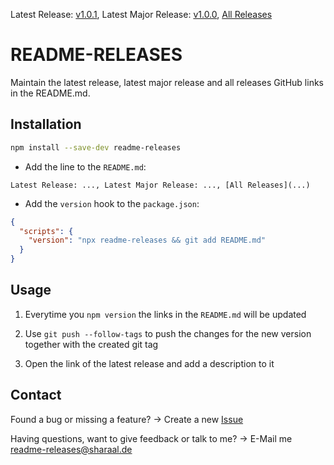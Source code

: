 Latest Release: [v1.0.1](https://github.com/Sharaal/readme-releases/releases/tag/v1.0.1), Latest Major Release: [v1.0.0](https://github.com/Sharaal/readme-releases/releases/tag/v1.0.0), [All Releases](https://github.com/Sharaal/readme-releases/releases)

# README-RELEASES

Maintain the latest release, latest major release and all releases GitHub links in the README.md.

## Installation

```bash
npm install --save-dev readme-releases
```

* Add the line to the `README.md`:

```
Latest Release: ..., Latest Major Release: ..., [All Releases](...)
```

* Add the `version` hook to the `package.json`:

```json
{
  "scripts": {
    "version": "npx readme-releases && git add README.md"
  }
}
```

## Usage

1. Everytime you `npm version` the links in the `README.md` will be updated

2. Use `git push --follow-tags` to push the changes for the new version together with the created git tag

3. Open the link of the latest release and add a description to it

## Contact

Found a bug or missing a feature? -> Create a new [Issue](https://github.com/Sharaal/readme-releases/issues)

Having questions, want to give feedback or talk to me? -> E-Mail me readme-releases@sharaal.de
